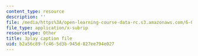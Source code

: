 ```yaml
---
content_type: resource
description: ''
file: /media/https%3A/open-learning-course-data-rc.s3.amazonaws.com/6-004-computation-structures-spring-2017/b2a56c89fc465d3b945d827ee794e027_M278hILkZlE.vtt
file_type: application/x-subrip
resourcetype: Other
title: 3play caption file
uid: b2a56c89-fc46-5d3b-945d-827ee794e027
---
```

